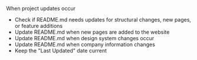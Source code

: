 When project updates occur

- Check if README.md needs updates for structural changes, new pages, or feature additions
- Update README.md when new pages are added to the website
- Update README.md when design system changes occur
- Update README.md when company information changes
- Keep the "Last Updated" date current
